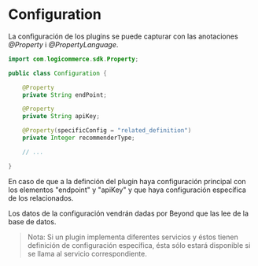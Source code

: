 # Configuration

La configuración de los plugins se puede capturar con las anotaciones *@Property* i *@PropertyLanguage*.

```java
import com.logicommerce.sdk.Property;

public class Configuration {

    @Property
    private String endPoint;

    @Property
    private String apiKey;

    @Property(specificConfig = "related_definition")
    private Integer recommenderType;

    // ...

}
```

En caso de que a la definción del plugin haya configuración principal con los elementos "endpoint" y "apiKey" y que haya configuración específica de los relacionados.

Los datos de la configuración vendrán dadas por Beyond que las lee de la base de datos.

> Nota: Si un plugin implementa diferentes servicios y éstos tienen definición de configuración específica, ésta sólo estará disponible si se llama al servicio correspondiente.

